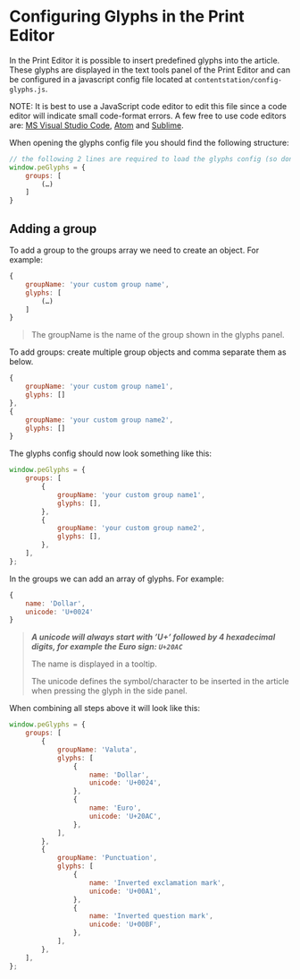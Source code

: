 # Configuring Glyphs in the Print Editor

In the Print Editor it is possible to insert predefined glyphs into the article. These glyphs are displayed in the text tools panel of the Print Editor and can be configured in a javascript config file located at `contentstation/config-glyphs.js`.

NOTE: It is best to use a JavaScript code editor to edit this file since a code editor will indicate small code-format errors.
A few free to use code editors are: [MS Visual Studio Code](https://code.visualstudio.com/), [Atom](https://atom.io/) and [Sublime](https://www.sublimetext.com/).

When opening the glyphs config file you should find the following structure:

```js
// the following 2 lines are required to load the glyphs config (so don't edit them)
window.peGlyphs = {
    groups: [
        (…)
    ]
}
```

## Adding a group

To add a group to the groups array we need to create an object. For example:

```js
{
    groupName: 'your custom group name',
    glyphs: [
        (…)
    ]
}
```

> The groupName is the name of the group shown in the glyphs panel.

To add groups: create multiple group objects and comma separate them as below.

```js
{
    groupName: 'your custom group name1',
    glyphs: []
},
{
    groupName: 'your custom group name2',
    glyphs: []
}
```

The glyphs config should now look something like this:

```js
window.peGlyphs = {
    groups: [
        {
            groupName: 'your custom group name1',
            glyphs: [],
        },
        {
            groupName: 'your custom group name2',
            glyphs: [],
        },
    ],
};
```

In the groups we can add an array of glyphs. For example:

```js
{
    name: 'Dollar',
    unicode: 'U+0024'
}
```

> **_A unicode will always start with ’U+’ followed by 4 hexadecimal digits, for example the Euro sign: `U+20AC`_**
>
> The name is displayed in a tooltip.
>
> The unicode defines the symbol/character to be inserted in the article when pressing the glyph in the side panel.

When combining all steps above it will look like this:

```js
window.peGlyphs = {
    groups: [
        {
            groupName: 'Valuta',
            glyphs: [
                {
                    name: 'Dollar',
                    unicode: 'U+0024',
                },
                {
                    name: 'Euro',
                    unicode: 'U+20AC',
                },
            ],
        },
        {
            groupName: 'Punctuation',
            glyphs: [
                {
                    name: 'Inverted exclamation mark',
                    unicode: 'U+00A1',
                },
                {
                    name: 'Inverted question mark',
                    unicode: 'U+00BF',
                },
            ],
        },
    ],
};
```
